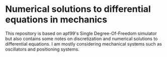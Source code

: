 # Numerical solutions to differential equations in mechanics

This repository is based on apf99's Single Degree-Of-Freedom simulator but also contains some notes on discretization and numerical solutions to differential equations. I am mostly considering mechanical systems such as oscillators and positioning systems.
